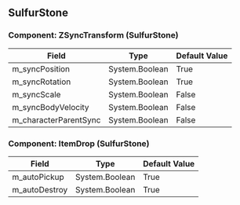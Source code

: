 ## SulfurStone

### Component: ZSyncTransform (SulfurStone)

|Field|Type|Default Value|
|---|---|---|
|m_syncPosition|System.Boolean|True|
|m_syncRotation|System.Boolean|True|
|m_syncScale|System.Boolean|False|
|m_syncBodyVelocity|System.Boolean|False|
|m_characterParentSync|System.Boolean|False|

### Component: ItemDrop (SulfurStone)

|Field|Type|Default Value|
|---|---|---|
|m_autoPickup|System.Boolean|True|
|m_autoDestroy|System.Boolean|True|

